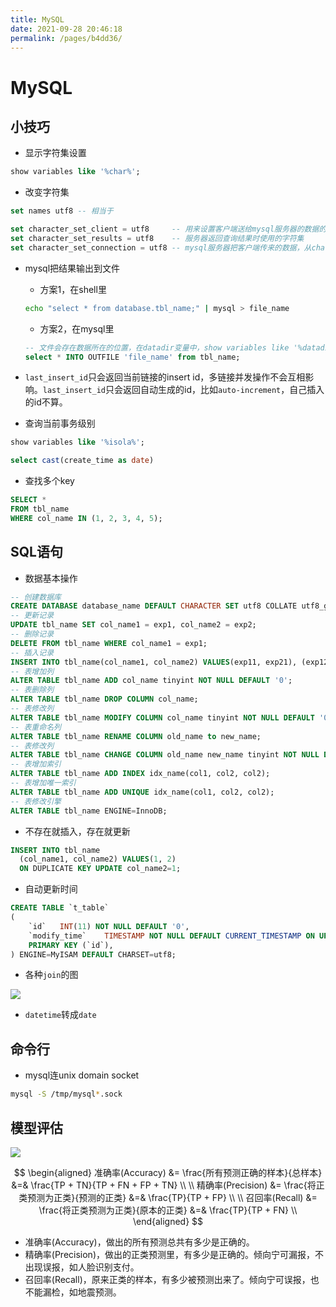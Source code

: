 ```yaml
---
title: MySQL
date: 2021-09-28 20:46:18
permalink: /pages/b4dd36/
---
```


# MySQL

## 小技巧

* 显示字符集设置

```sql
show variables like '%char%';
```

* 改变字符集

```sql
set names utf8 -- 相当于

set character_set_client = utf8     -- 用来设置客户端送给mysql服务器的数据的字符集
set character_set_results = utf8    -- 服务器返回查询结果时使用的字符集
set character_set_connection = utf8 -- mysql服务器把客户端传来的数据，从character_set_client字符集转换成character_set_connection字符集
```

* mysql把结果输出到文件

    * 方案1，在shell里

    ```sh
    echo "select * from database.tbl_name;" | mysql > file_name
    ```

    * 方案2，在mysql里

    ```sql
    -- 文件会存在数据所在的位置，在datadir变量中，show variables like '%datadir%'可以看到，在/etc/my.conf里的datadir可配置
    select * INTO OUTFILE 'file_name' from tbl_name;
    ```

* `last_insert_id`只会返回当前链接的insert id，多链接并发操作不会互相影响。`last_insert_id`只会返回自动生成的id，比如`auto-increment`，自己插入的id不算。

* 查询当前事务级别

```sql
show variables like '%isola%';
```

```sql
select cast(create_time as date)
```

* 查找多个key

```sql
SELECT *
FROM tbl_name
WHERE col_name IN (1, 2, 3, 4, 5);
```

## SQL语句

* 数据基本操作

```sql
-- 创建数据库
CREATE DATABASE database_name DEFAULT CHARACTER SET utf8 COLLATE utf8_general_ci;
-- 更新记录
UPDATE tbl_name SET col_name1 = exp1, col_name2 = exp2;
-- 删除记录
DELETE FROM tbl_name WHERE col_name1 = exp1;
-- 插入记录
INSERT INTO tbl_name(col_name1, col_name2) VALUES(exp11, exp21), (exp12, exp22);
-- 表增加列
ALTER TABLE tbl_name ADD col_name tinyint NOT NULL DEFAULT '0';
-- 表删除列
ALTER TABLE tbl_name DROP COLUMN col_name;
-- 表修改列
ALTER TABLE tbl_name MODIFY COLUMN col_name tinyint NOT NULL DEFAULT '0';
-- 表重命名列
ALTER TABLE tbl_name RENAME COLUMN old_name to new_name;
-- 表修改列
ALTER TABLE tbl_name CHANGE COLUMN old_name new_name tinyint NOT NULL DEFAULT '0';
-- 表增加索引
ALTER TABLE tbl_name ADD INDEX idx_name(col1, col2, col2);
-- 表增加唯一索引
ALTER TABLE tbl_name ADD UNIQUE idx_name(col1, col2, col2);
-- 表修改引擎
ALTER TABLE tbl_name ENGINE=InnoDB;
```


* 不存在就插入，存在就更新

```sql
INSERT INTO tbl_name
  (col_name1, col_name2) VALUES(1, 2)
  ON DUPLICATE KEY UPDATE col_name2=1;
```

* 自动更新时间

```sql
CREATE TABLE `t_table`
(
    `id`   INT(11) NOT NULL DEFAULT '0',
    `modify_time`    TIMESTAMP NOT NULL DEFAULT CURRENT_TIMESTAMP ON UPDATE CURRENT_TIMESTAMP,
    PRIMARY KEY (`id`),
) ENGINE=MyISAM DEFAULT CHARSET=utf8;

```

* 各种`join`的图

![](/img/mysql/mysql-joins.png)

* `datetime`转成`date`

## 命令行

* mysql连unix domain socket

```bash
mysql -S /tmp/mysql*.sock
```

## 模型评估

![](/img/mysql/model-eval.png)

$$
\begin{aligned}
准确率(Accuracy)  &= \frac{所有预测正确的样本}{总样本}   &=& \frac{TP + TN}{TP + FN + FP + TN} \\
\\
精确率(Precision) &= \frac{将正类预测为正类}{预测的正类} &=& \frac{TP}{TP + FP} \\
\\
召回率(Recall)    &= \frac{将正类预测为正类}{原本的正类} &=& \frac{TP}{TP + FN} \\
\end{aligned}
$$

- 准确率(Accuracy)，做出的所有预测总共有多少是正确的。
- 精确率(Precision)，做出的正类预测里，有多少是正确的。倾向宁可漏报，不出现误报，如人脸识别支付。
- 召回率(Recall)，原来正类的样本，有多少被预测出来了。倾向宁可误报，也不能漏检，如地震预测。
